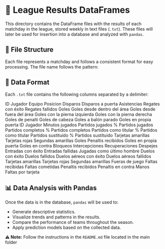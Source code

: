 # 📂 League Results DataFrames

This directory contains the DataFrame files with the results of each matchday in the league, stored weekly in text files (`.txt`). These files will later be used for insertion into a database and analyzed with `pandas`.

## 📌 File Structure
Each file represents a matchday and follows a consistent format for easy processing. The file name follows the pattern:


## 📝 Data Format
Each `.txt` file contains the following columns separated by a delimiter:

ID
Jugador
Equipo
Posicion
Disparos
Disparos a puerta
Asistencias
Regates con éxito
Regates fallidos
Goles
Goles desde dentro del área
Goles desde fuera del área
Goles con la pierna izquierda
Goles con la pierna derecha
Goles de penalti
Goles de cabeza
Goles a balón parado
Goles en propia puerta
ID
Jugador
Minutos jugados
Partidos jugados
% Partidos jugados
Partidos completos
% Partidos completos
Partidos como titular
% Partidos como titular
Partidos sustituido
% Partidos sustituido
Tarjetas amarillas
Tarjetas rojas
Segundas amarillas
Goles
Penaltis recibidos
Goles en propia puerta
Goles en contra
Bloqueos
Intercepciones
Recuperaciones
Despejes
Entradas con éxito
Entradas fallidas
Jugadas como último hombre
Duelos con éxito
Duelos fallidos
Duelos aéreos con éxito
Duelos aéreos fallidos
Tarjetas amarillas
Tarjetas rojas
Segundas amarillas
Fueras de juego
Faltas recibidas
Faltas cometidas
Penaltis recibidos
Penaltis en contra
Manos
Faltas por tarjeta


## 📊 Data Analysis with Pandas
Once the data is in the database, `pandas` will be used to:

- Generate descriptive statistics.
- Visualize trends and patterns in the results.
- Compare the performance of teams throughout the season.
- Apply prediction models based on the collected data.



**⚠️ Note:** Follow the instructions in the `README.md` file located in the main folder